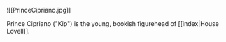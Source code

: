 ![[PrinceCipriano.jpg]]

Prince Cipriano ("Kip") is the young, bookish figurehead of [[index|House Lovell]].